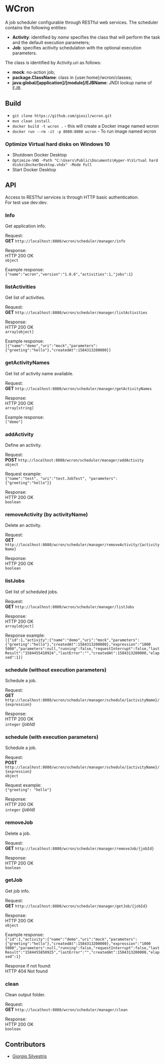 # WCron

A job scheduler configurable through RESTful web services.
The scheduler contains the following entities:

* **Activity**: identified by *name* specifies the class that will perform the task and the default execution parameters;
* **Job**: specifies acitivity schedulation with the optional execution parameters.


The class is identified by Activity.uri as follows:

* **mock**: no-action job;
* **package.ClassName**: class in {user.home}/wcron/classes;
* **java:global/[application]/[module]/EJBName**: JNDI lookup name of EJB.

## Build

- `git clone https://github.com/giosil/wcron.git`
- `mvn clean install`
- `docker build -t wcron .` - this will create a Docker image named wcron
- `docker run --rm -it -p 8080:8080 wcron` - To run image named wcron

### Optimize Virtual hard disks on Windows 10

- Shutdown Docker Desktop
- `Optimize-VHD -Path "C:\Users\Public\Documents\Hyper-V\Virtual hard disks\DockerDesktop.vhdx" -Mode Full`
- Start Docker Desktop

## API 

Access to RESTful services is through HTTP basic authentication.<br />
For test use dev:dev.

### Info
Get application info.<br />

Request:<br />
**GET** `http://localhost:8080/wcron/scheduler/manager/info`

Response:<br />
HTTP 200 OK<br />
`object`

Example response:<br />
`{"name":"wcron","version":"1.0.6","activities":1,"jobs":1}`

### listActivities
Get list of activities.<br />

Request:<br />
**GET** `http://localhost:8080/wcron/scheduler/manager/listActivities`

Response:<br />
HTTP 200 OK<br />
`array[object]`

Example response:<br />
`[{"name":"demo","uri":"mock","parameters":{"greeting":"hello"},"createdAt":1584313200000}]`

### getActivityNames
Get list of activity name available.<br />

Request:<br />
**GET** `http://localhost:8080/wcron/scheduler/manager/getActivityNames`

Response:<br />
HTTP 200 OK<br />
`array[string]`

Example response:<br />
`["demo"]`

### addActivity
Define an activity.<br />

Request:<br />
**POST** `http://localhost:8080/wcron/scheduler/manager/addActivity`<br />
`object`

Request example:<br />
`{"name":"test", "uri":"test.JobTest", "parameters":{"greeting":"hello"}}`

Response:<br />
HTTP 200 OK<br />
`boolean`

### removeActivity (by activityName)
Delete an activity.<br />

Request:<br />
**GET** `http://localhost:8080/wcron/scheduler/manager/removeActivity/{activityName}`

Response:<br />
HTTP 200 OK<br />
`boolean`

### listJobs
Get list of scheduled jobs.<br />

Request:<br />
**GET** `http://localhost:8080/wcron/scheduler/manager/listJobs`

Response:<br />
HTTP 200 OK<br />
`array[object]`

Response example:<br />
`[{"id":1,"activity":{"name":"demo","uri":"mock","parameters":{"greeting":"hello"},"createdAt":1584313200000},"expression":"1000 5000","parameters":null,"running":false,"requestInterrupt":false,"lastResult":"1584455410924","lastError":"","createdAt":1584313200000,"elapsed":1}]`

### schedule (without execution parameters)
Schedule a job.<br />

Request:<br />
**GET** `http://localhost:8080/wcron/scheduler/manager/schedule/{activityName}/{expression}`

Response:<br />
HTTP 200 OK<br />
`integer` *(jobId)*

### schedule (with execution parameters)
Schedule a job.<br />

Request:<br />
**POST** `http://localhost:8080/wcron/scheduler/manager/schedule/{activityName}/{expression}`<br />
`object`

Request example:<br />
`{"greeting": "hello"}`

Response:<br />
HTTP 200 OK<br />
`integer` *(jobId)*

### removeJob
Delete a job.<br />

Request:<br />
**GET** `http://localhost:8080/wcron/scheduler/manager/removeJob/{jobId}`

Response:<br />
HTTP 200 OK<br />
`boolean`

### getJob
Get job info.<br />

Request:<br />
**GET** `http://localhost:8080/wcron/scheduler/manager/getJob/{jobId}`

Response:<br />
HTTP 200 OK<br />
`object`

Example response:<br />
`{"id":1,"activity":{"name":"demo","uri":"mock","parameters":{"greeting":"hello"},"createdAt":1584313200000},"expression":"1000 5000","parameters":null,"running":false,"requestInterrupt":false,"lastResult":"1584455850925","lastError":"","createdAt":1584313200000,"elapsed":1}`

Response if not found:<br />
HTTP 404 Not found<br />

### clean
Clean output folder.<br />

Request:<br />
**GET** `http://localhost:8080/wcron/scheduler/manager/clean`<br />

Response:<br />
HTTP 200 OK<br />
`boolean`

## Contributors

* [Giorgio Silvestris](https://github.com/giosil)
